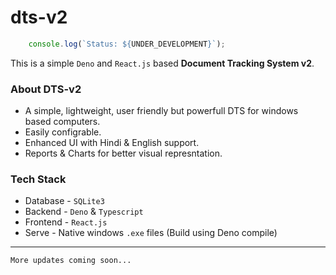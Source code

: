 # dts-v2

```javascript
    console.log(`Status: ${UNDER_DEVELOPMENT}`);
```

This is a simple `Deno` and `React.js` based **Document Tracking System v2**. 

### About DTS-v2
- A simple, lightweight, user friendly but powerfull DTS for windows based computers.
- Easily configrable.
- Enhanced UI with Hindi & English support.
- Reports & Charts for better visual represntation.

### Tech Stack
- Database - `SQLite3`
- Backend - `Deno` & `Typescript`
- Frontend - `React.js`
- Serve - Native windows `.exe` files (Build using Deno compile)

---
```
More updates coming soon...
```